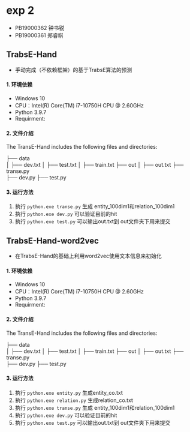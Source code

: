 # exp 2
- PB19000362 钟书锐
- PB19000361 郑睿祺

## TrabsE-Hand

- 手动完成（不依赖框架）的基于TrabsE算法的预测

#### 1. 环境依赖
- Windows 10
- CPU：Intel(R) Core(TM) i7-10750H CPU @ 2.60GHz
- Python 3.9.7
- Requirment:


#### 2. 文件介绍
The TransE-Hand includes the following files and directories:

├── data               
│   ├── dev.txt
│   ├── test.txt
│   ├── train.txt 
├── out
│   ├── out.txt 
├── transe.py     
├── dev.py
├── test.py

#### 3. 运行方法
1. 执行 `python.exe transe.py` 生成 entity_100dim1和relation_100dim1
2. 执行 `python.exe dev.py` 可以验证目前的hit
3. 执行 `python.exe test.py` 可以输出out.txt到 out文件夹下用来提交

## TrabsE-Hand-word2vec

- 在TrabsE-Hand的基础上利用word2vec使用文本信息来初始化

#### 1. 环境依赖
- Windows 10
- CPU：Intel(R) Core(TM) i7-10750H CPU @ 2.60GHz
- Python 3.9.7
- Requirment:

#### 2. 文件介绍
The TransE-Hand includes the following files and directories:

├── data               
│   ├── dev.txt
│   ├── test.txt
│   ├── train.txt 
├── out
│   ├── out.txt 
├── transe.py     
├── dev.py
├── test.py


#### 3. 运行方法
1. 执行 `python.exe entity.py` 生成entity_co.txt
2. 执行 `python.exe relation.py` 生成relation_co.txt
3. 执行 `python.exe transe.py` 生成 entity_100dim1和relation_100dim1
4. 执行 `python.exe dev.py` 可以验证目前的hit
5. 执行 `python.exe test.py` 可以输出out.txt到 out文件夹下用来提交